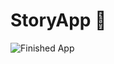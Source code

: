
# StoryApp 🤔


![Finished App](https://github.com/londonappbrewery/Images/blob/master/Destini.gif)



